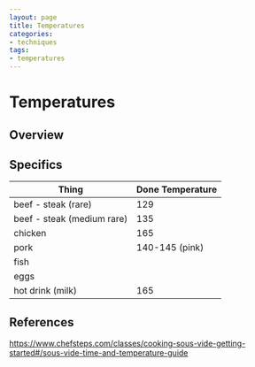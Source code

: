 ```yaml
---
layout: page
title: Temperatures
categories:
- techniques
tags:
- temperatures
---
```


# Temperatures



## Overview

## Specifics

| Thing			| Done Temperature 					|
| ------------- | --------------------------------- |
| beef - steak (rare) | 129 |
| beef - steak (medium rare)| 135								|
| chicken		| 165								|
| pork			| 140-145 (pink)					|
| fish			|									|
| eggs			|									|
| hot drink (milk) | 165 |

## References
https://www.chefsteps.com/classes/cooking-sous-vide-getting-started#/sous-vide-time-and-temperature-guide


